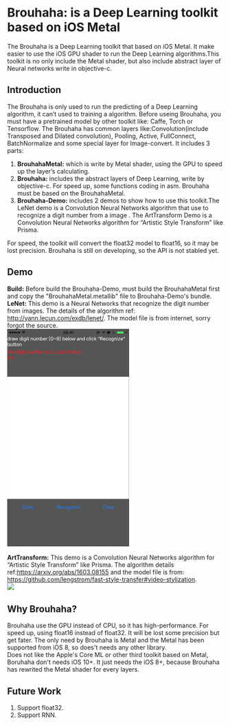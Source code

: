 # Brouhaha: is a Deep Learning toolkit based on iOS Metal

The Brouhaha is a Deep Learning toolkit that based on iOS Metal. It make easier to use the iOS GPU shader to run the Deep Learning algorithms.This toolkit is no only include the Metal shader, but also include abstract layer of Neural networks write in objective-c. 

## Introduction
The Brouhaha is only used to run the predicting of a Deep Learning algorithm, it can’t used to training a algorithm. Before useing Brouhaha, you must have a pretrained model by other toolkit like: Caffe, Torch or Tensorflow.
The Brouhaha has common layers like:Convolution(include Transposed and Dilated convolution), Pooling, Active, FullConnect, BatchNormalize and some special layer for Image-convert. It includes 3 parts:
1. **BrouhahaMetal:** which is write by Metal shader, using the GPU to speed up the layer’s calculating.
2. **Brouhaha:** includes the abstract layers of Deep Learning, write by objective-c. For speed up, some functions coding in asm. Brouhaha must be based on the BrouhahaMetal.
3. **Brouhaha-Demo:** includes 2 demos to show how to use this toolkit.The LeNet demo is a Convolution Neural Networks algorithm that use to recognize a digit number from a image . The ArtTransform Demo is a Convolution Neural Networks algorithm for “Artistic Style Transform” like Prisma.
 
For speed, the toolkit will convert the float32 model to float16, so it may be lost precision. Brouhaha is still on developing, so the API is not stabled yet.

## Demo
**Build:** Before build the Brouhaha-Demo, must build the BrouhahaMetal first and copy the "BrouhahaMetal.metallib" file to Brouhaha-Demo's bundle.
<br>
**LeNet:** This demo is a Neural Networks that recognize the digit number from images. The details of the algorithm ref: http://yann.lecun.com/exdb/lenet/. The model file is from internet, sorry forgot the source.
<br>
![](Images/lente.gif)

**ArtTransform:** This demo is a Convolution Neural Networks algorithm for “Artistic Style Transform” like Prisma. The algorithm details ref:https://arxiv.org/abs/1603.08155 and the model file is from: https://github.com/lengstrom/fast-style-transfer#video-stylization.
<br>
![](Images/arttransform.gif)

## Why Brouhaha?
Brouhaha use the GPU instead of CPU, so it has high-performance. For speed up, using float16 instead of float32. It will be lost some precision but get fater. The only need by Brouhaha is Metal and the Metal has been supported from iOS 8, so does't needs any other library.  
Does not like the Apple's Core ML or other third toolkit based on Metal, Boruhaha don't needs iOS 10+. It just needs the iOS 8+, because Brouhaha has rewrited the Metal shader for every layers.

## Future Work
1. Support float32.
2. Support RNN.
